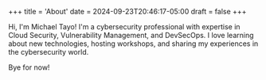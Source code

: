 +++
title = 'About'
date = 2024-09-23T20:46:17-05:00
draft = false
+++

Hi, I'm Michael Tayo! I'm a cybersecurity professional with expertise in Cloud Security, Vulnerability Management, and DevSecOps. I love learning about new technologies, hosting workshops, and sharing my experiences in the cybersecurity world.

Bye for now!
